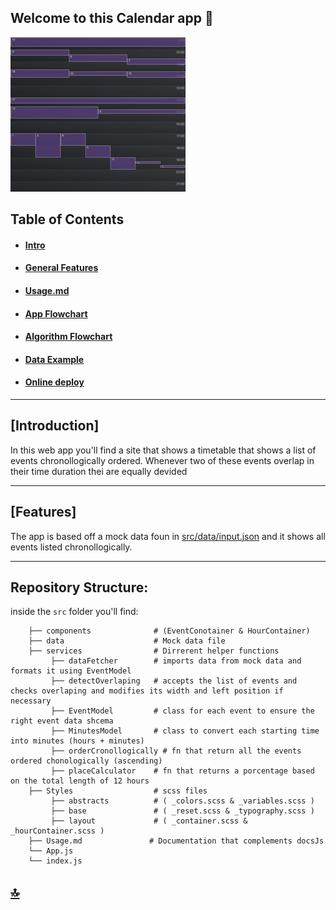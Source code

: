 ## Welcome to this Calendar app 👋

![alt text](./src/docs/screenshot.jpg)

## Table of Contents

- #### [Intro](#introduction)

- #### [General Features](#features)

- #### [Usage.md](./frontend_senior/src/docs/Usage.md)

- #### [App Flowchart](./frontend_senior/src/docs/app-diagram.jpeg)

- #### [Algorithm Flowchart](./frontend_senior/src/docs/algorithm-diagram.jpeg)

- #### [Data Example](./frontend_senior/src/docs/data-example.jpg)

- #### [Online deploy](https://calendar-app-test.netlify.app/)

---

## [Introduction]

In this web app you'll find a site that shows a timetable that shows a list of events chronollogically ordered. Whenever two of these events overlap in their time duration thei are equally devided

---

## [Features]

The app is based off a mock data foun in [src/data/input.json](https://github.com/lostmart/test_recrutement-fr_senior/blob/master/frontend_senior/src/data/input.json) and it shows all events listed chronollogically.

---

## Repository Structure:

inside the `src` folder you'll find:

```
    ├── components              # (EventConotainer & HourContainer)
    ├── data                    # Mock data file
    ├── services                # Dirrerent helper functions
         ├── dataFetcher        # imports data from mock data and formats it using EventModel
         ├── detectOverlaping   # accepts the list of events and checks overlaping and modifies its width and left position if necessary
         ├── EventModel         # class for each event to ensure the right event data shcema
         ├── MinutesModel       # class to convert each starting time into minutes (hours + minutes)
         ├── orderCronollogically # fn that return all the events ordered chonologically (ascending)
         ├── placeCalculator    # fn that returns a porcentage based on the total length of 12 hours
    ├── Styles                  # scss files
         ├── abstracts          # ( _colors.scss & _variables.scss )
         ├── base               # ( _reset.scss & _typography.scss )
         ├── layout             # ( _container.scss & _hourContainer.scss )
    ├── Usage.md               # Documentation that complements docsJs
    └── App.js
    └── index.js
```

## [🔝](#table-of-contents)
